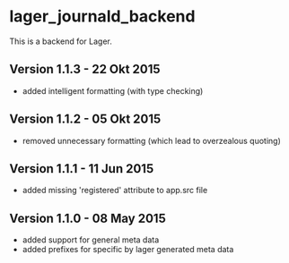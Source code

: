 lager_journald_backend
======================

This is a backend for Lager.

Version 1.1.3 - 22 Okt 2015
---------------------------

* added intelligent formatting (with type checking)

Version 1.1.2 - 05 Okt 2015
---------------------------

* removed unnecessary formatting (which lead to overzealous quoting)

Version 1.1.1 - 11 Jun 2015
---------------------------

* added missing 'registered' attribute to app.src file

Version 1.1.0 - 08 May 2015
---------------------------

* added support for general meta data
* added prefixes for specific by lager generated meta data
